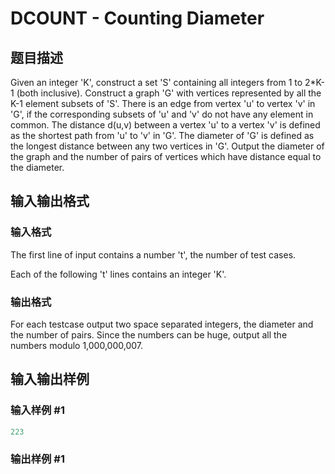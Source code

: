 # DCOUNT - Counting Diameter

## 题目描述

Given an integer 'K', construct a set 'S' containing all integers from 1 to 2\*K-1 (both inclusive). Construct a graph 'G' with vertices represented by all the K-1 element subsets of 'S'. There is an edge from vertex 'u' to vertex 'v' in 'G', if the corresponding subsets of 'u' and 'v' do not have any element in common. The distance d(u,v) between a vertex 'u' to a vertex 'v' is defined as the shortest path from 'u' to 'v' in 'G'. The diameter of 'G' is defined as the longest distance between any two vertices in 'G'. Output the diameter of the graph and the number of pairs of vertices which have distance equal to the diameter.

## 输入输出格式

### 输入格式

The first line of input contains a number 't', the number of test cases.

Each of the following 't' lines contains an integer 'K'.

### 输出格式

For each testcase output two space separated integers, the diameter and the number of pairs. Since the numbers can be huge, output all the numbers modulo 1,000,000,007.

## 输入输出样例

### 输入样例 #1

```cpp
223
```


### 输出样例 #1

```cpp

```

